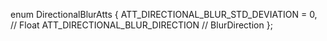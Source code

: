 enum DirectionalBlurAtts
{
   ATT_DIRECTIONAL_BLUR_STD_DEVIATION = 0,    // Float
   ATT_DIRECTIONAL_BLUR_DIRECTION                  // BlurDirection
};